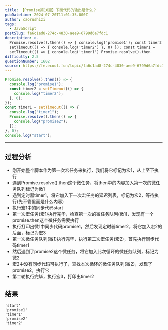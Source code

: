 ```yaml
---
title: 【Promise第10题】下面代码的输出是什么？
pubDatetime: 2024-07-20T11:01:35.000Z
author: caorushizi
tags:
  - JavaScript
postSlug: fa6c1ad8-274c-4830-aee9-6799d6a7fdc1
description: >-
  Promise.resolve().then(() => { console.log('promise1'); const timer2 =
  setTimeout(() => { console.log('timer2') }, 0) }); const timer1 =
  setTimeout(() => { console.log('timer1') Promise.resolve().then
difficulty: 2.5
questionNumber: 1602
source: https://fe.ecool.fun/topic/fa6c1ad8-274c-4830-aee9-6799d6a7fdc1
---
```


```js
Promise.resolve().then(() => {
  console.log("promise1");
  const timer2 = setTimeout(() => {
    console.log("timer2");
  }, 0);
});
const timer1 = setTimeout(() => {
  console.log("timer1");
  Promise.resolve().then(() => {
    console.log("promise2");
  });
}, 0);
console.log("start");
```

---

## 过程分析

- 刚开始整个脚本作为第一次宏任务来执行，我们将它标记为宏1，从上至下执行
- 遇到Promise.resolve().then这个微任务，将then中的内容加入第一次的微任务队列标记为微1
- 遇到定时器timer1，将它加入下一次宏任务的延迟列表，标记为宏2，等待执行(先不管里面是什么内容)
- 执行宏1中的同步代码start
- 第一次宏任务(宏1)执行完毕，检查第一次的微任务队列(微1)，发现有一个promise.then这个微任务需要执行
- 执行打印出微1中同步代码promise1，然后发现定时器timer2，将它加入宏2的后面，标记为宏3
- 第一次微任务队列(微1)执行完毕，执行第二次宏任务(宏2)，首先执行同步代码timer1
- 然后遇到了promise2这个微任务，将它加入此次循环的微任务队列，标记为微2
- 宏2中没有同步代码可执行了，查找本次循环的微任务队列(微2)，发现了promise2，执行它
- 第二轮执行完毕，执行宏3，打印出timer2

## 结果

```
'start'
'promise1'
'timer1'
'promise2'
'timer2'
```
